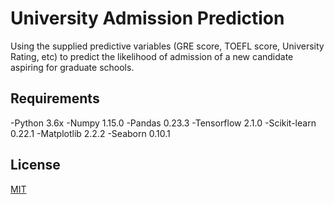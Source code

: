 # University Admission Prediction
Using the supplied predictive variables (GRE score, TOEFL score, University Rating, etc) to predict the likelihood of admission of a new candidate aspiring for graduate schools.

## Requirements
  -Python 3.6x
  -Numpy 1.15.0
  -Pandas 0.23.3
  -Tensorflow 2.1.0
  -Scikit-learn 0.22.1
  -Matplotlib 2.2.2
  -Seaborn 0.10.1

## License
[MIT](https://choosealicense.com/licenses/mit/)
